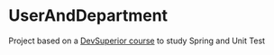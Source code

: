# UserAndDepartment
Project based on a [DevSuperior course](https://www.youtube.com/watch?v=D4frmIHAxEY&t=1193s) to study Spring and Unit Test

